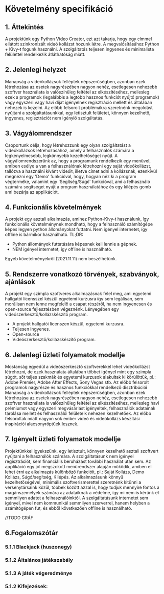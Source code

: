 # Követelmény specifikáció

## 1. Áttekintés
A projektünk egy Python Video Creator,
ezt azt takarja, hogy egy címmel ellátott szinkronizált videó kollázst hozunk létre.
A megvalósításához Python + Kivy-t fogunk használni.
A szolgáltatás teljesen ingyenes és minimalista felülettel rendelkezik átláthatóság miatt.

## 2. Jelenlegi helyzet
Manapság a videókollázsok felléptek népszerűségben, azonban ezek létrehozása az esetek nagyrészében nagyon nehéz, esetlegesen nehezebb szoftver használata is valószínűleg feltétel az elkészítéséhez, mellesleg ezek a programok (legalábbis a legtöbb hasznos funkciót nyújtó programok) vagy egyszeri vagy havi díjat igényelnek regisztráció mellett és általában nehezek is kezelni. Az előbb felsorolt problémákra szeretnénk megoldást nyújtani a szolgáltatásunkkal, egy letisztult felületet, könnyen kezelhető, ingyenes, regisztrációt nem igénylő szolgáltatás.

## 3. Vágyálomrendszer
Csoportunk célja, hogy létrehozzunk egy olyan szolgáltatást a videókollázsok létrehozásához, amely a felhasználók számára a legkényelmesebb, legkönnyebb kezelhetőséget nyújt. A vágyálomrendszerünk az, hogy a programunk rendelkezik egy menüvel, amiben esélye a van a felhasználónak létrehozni egy saját videókollázst, tallózva a használni kívánt videóit, illetve címet adni a kollázsnak, ezenkívül megnézni egy 'Demo' funkcióval, hogy, hogyan néz ki a program végterméke, valamint egy 'Segítség/Súgó' funkcióval, ami a felhasználó számára segítséget nyújt a program használatához és egy kilépés gomb ami bezárja az applikációt.


## 4. Funkcionális követelmények
A projekt egy asztali alkalmazás, amihez Python-Kivy-t használunk, így funkcionális követelménynek mondható, hogy a felhasználó számítógépe képes legyen python állományokat futtatni. Nem igényel internetet, így offline is bármikor használható.
TL;DR:
- Python állományok futtatására képesnek kell lennie a gépnek.
- NEM igényel internetet, így offline is használható.

Egyéb követelményekről (2021.11.11) nem beszélhetünk.


## 5. Rendszerre vonatkozó törvények, szabványok, ajánlások
A projekt egy szimpla szoftveres alkalmazásnak felel meg, ami egyetemi hallgatói licensszel készül egyetemi kurzusra így sem legálisan, sem morálisan nem lenne megfelelő a csapat részéről, ha nem ingyenesen és open-source fejlesztésben végeznénk. Lényegében egy videószerkesztő/kollázskészítő program.

- A projekt hallgatói licenszen készül, egyetemi kurzusra.
- Teljesen ingyenes.
- Open-source
- Videószerkesztő/kollázskészítő program.


## 6. Jelenlegi üzleti folyamatok modellje
Mostanság egyedül a videószerkesztő szoftverekkel lehet videókollázst létrehozni, de ezek használata általában többet igényel mint egy szimpla súgót, sőt teljes szakmák és egyetemi kurzusok alakultak ki körülöttük, pl.: Adobe Premier, Adobe After Effects, Sony Vegas stb. Az előbb felsorolt programok nagyrésze és hasznos funkciókkal rendelkező disztribúciói Manapság a videókollázsok felléptek népszerűségben, azonban ezek létrehozása az esetek nagyrészében nagyon nehéz, esetlegesen nehezebb szoftver használata is valószínűleg feltétel az elkészítéséhez, mellesleg havi prémiumot vagy egyszeri megvásárlást igényeltek, felhasználók adatainak tárolása mellett és felhasználói felületeik nehezen kezelhetőek.
Az előbb felsoroltak miatt nagyon sok ember videó és videókollázs készítási inspirációi alacsonyröptűek lesznek.

## 7. Igényelt üzleti folyamatok modellje
Projektünkkel igyekszünk, egy letisztult, könnyen kezelhető asztali szoftvert nyújtani a felhasználók számára. A szolgáltatásunk nem igényel regisztrációt, sem financiális beruházást további használat után sem. Az applikáció egy jól megszokott menürendszer alapján működik, amiben el lehet érni az alkalmazás különböző funkcióit, pl.: Saját Kollázs, Demo Kollázs, Súgó/segítség, Kilépés.
Az alkalmazásunk könnyű kezelhetőségével, minimális szoftverismerettel szeretnénk kitűnni a versenytársaink közül, többek között azzal is, hogy tudjuk mennyire fontos a magánszemélyek számára az adataiknak a védelme, így mi nem is kérünk el semmilyen adatot a felhasználóinktól. A szolgáltatásunk internetet sem igényel, mivel nem kommunikál semmilyen szerverrel, hanem helyben a számítógépen fut, és ebből következően offline is használható.

//TODO GRÁF

## 6.Fogalomszótár

### 5.1.1 Blackjack (huszonegy)

### 5.1.2 Általános játékszabály

### 5.1.3 A játék végeredménye

### 5.1.2 Kifejezések:
